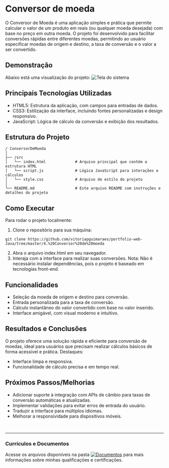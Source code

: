 # Conversor de moeda
O Conversor de Moeda é uma aplicação simples e prática que permite calcular o valor de um produto em reais (ou qualquer moeda desejada) com base no preço em outra moeda. O projeto foi desenvolvido para facilitar conversões rápidas entre diferentes moedas, permitindo ao usuário especificar moedas de origem e destino, a taxa de conversão e o valor a ser convertido.

## Demonstração
Abaixo está uma visualização do projeto:
![Tela do sistema](https://github.com/vitoriapguimaraes/portfolio-web-Java/blob/master/4.%20Conversor%20de%20moeda/ConversorDeMoeda-Demonstracao.png)

## Principais Tecnologias Utilizadas
- HTML5: Estrutura da aplicação, com campos para entradas de dados.
- CSS3: Estilização da interface, incluindo fontes personalizadas e design responsivo.
- JavaScript: Lógica de cálculo da conversão e exibição dos resultados.

## Estrutura do Projeto
```
/ ConversorDeMoeda
│
├── /src
│   └── index.html             # Arquivo principal que contém a estrutura HTML
│   └── script.js              # Lógica JavaScript para interações e cálculos
│   └── style.css              # Arquivo de estilo do projeto
│
└── README.md                  # Este arquivo README com instruções e detalhes do projeto
```

## Como Executar
Para rodar o projeto localmente:
1. Clone o repositório para sua máquina:
```
git clone https://github.com/vitoriapguimaraes/portfolio-web-Java/tree/master/4.%20Conversor%20de%20moeda
```
2. Abra o arquivo index.html em seu navegador.
3. Interaja com a interface para realizar suas conversões.
Nota: Não é necessário instalar dependências, pois o projeto é baseado em tecnologias front-end.

## Funcionalidades
- Seleção da moeda de origem e destino para conversão.
- Entrada personalizada para a taxa de conversão.
- Cálculo instantâneo do valor convertido com base no valor inserido.
- Interface amigável, com visual moderno e intuitivo.

## Resultados e Conclusões
O projeto oferece uma solução rápida e eficiente para conversão de moedas, ideal para usuários que precisam realizar cálculos básicos de forma acessível e prática.
Destaques:
- Interface limpa e responsiva.
- Funcionalidade de cálculo precisa e em tempo real.

## Próximos Passos/Melhorias
- Adicionar suporte à integração com APIs de câmbio para taxas de conversão automáticas e atualizadas.
- Implementar validações para evitar erros de entrada do usuário.
- Traduzir a interface para múltiplos idiomas.
- Melhorar a responsividade para dispositivos móveis.

<br>
<hr> 

### Currículos e Documentos
Acesse os arquivos disponíveis na pasta 
[![Documentos](https://img.shields.io/badge/DOCUMENTOS-%F0%9F%93%83-blue?style=flat-square)](https://github.com/vitoriapguimaraes/vitoriapguimaraes/tree/main/DOCUMENTOS) para mais informações sobre minhas qualificações e certificações.
